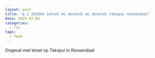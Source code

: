 ```yaml
---
layout: post
title: "p 1 262844 letsel mc donalds mc donalds takspui roosendaal"
date: 2025-07-02
categories: 
  - rss
tags: 
  - feed
---
```


Ongeval met letsel op Takspui in Roosendaal
